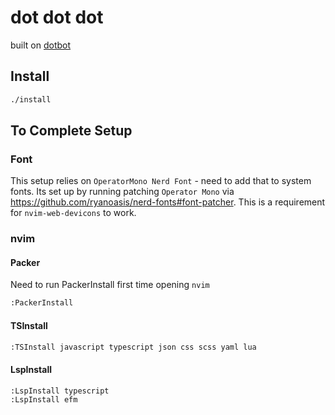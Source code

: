 # dot dot dot

built on [dotbot](https://github.com/anishathalye/dotbot)

## Install

```sh
./install
```

## To Complete Setup

### Font

This setup relies on `OperatorMono Nerd Font` - need to add that to system fonts.
Its set up by running patching `Operator Mono` via https://github.com/ryanoasis/nerd-fonts#font-patcher.
This is a requirement for `nvim-web-devicons` to work.

### nvim

#### Packer

Need to run PackerInstall first time opening `nvim`

```sh
:PackerInstall
```

#### TSInstall

```sh
:TSInstall javascript typescript json css scss yaml lua
```

#### LspInstall

```sh
:LspInstall typescript
:LspInstall efm
```
